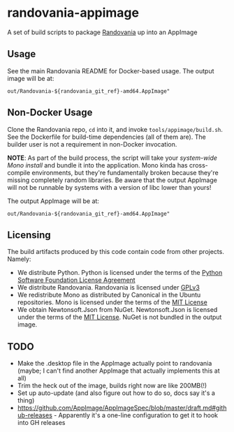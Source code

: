 # randovania-appimage

A set of build scripts to package [Randovania](https://github.com/randovania/randovania) up into an AppImage

## Usage

See the main Randovania README for Docker-based usage. The output image will be at:

```
out/Randovania-${randovania_git_ref}-amd64.AppImage"
```

## Non-Docker Usage

Clone the Randovania repo, `cd` into it, and invoke `tools/appimage/build.sh`. See the Dockerfile for build-time dependencies (all of them are). The builder user is not a requirement in non-Docker invocation.

**NOTE**: As part of the build process, the script will take your *system-wide Mono install* and bundle it into the application. Mono kinda has cross-compile environments, but they're fundamentally broken because they're missing completely random libraries. Be aware that the output AppImage will not be runnable by systems with a version of libc lower than yours!

The output AppImage will be at:

```
out/Randovania-${randovania_git_ref}-amd64.AppImage"
```

## Licensing

The build artifacts produced by this code contain code from other projects. Namely:

* We distribute Python. Python is licensed under the terms of the [Python Software Foundation License Agreement](https://docs.python.org/3/license.html#psf-license)
* We distribute Randovania. Randovania is licensed under [GPLv3](https://github.com/randovania/randovania/blob/main/LICENSE)
* We redistribute Mono as distributed by Canonical in the Ubuntu repositories. Mono is licensed under the terms of the [MIT License](https://github.com/mono/mono/blob/main/LICENSE)
* We obtain Newtonsoft.Json from NuGet. Newtonsoft.Json is licensed under the terms of the [MIT License](https://github.com/JamesNK/Newtonsoft.Json/blob/master/LICENSE.md). NuGet is not bundled in the output image.

## TODO

* Make the .desktop file in the AppImage actually point to randovania (maybe; I can't find another AppImage that actually implements this at all)
* Trim the heck out of the image, builds right now are like 200MB(!)
* Set up auto-update (and also figure out how to do so, docs say it's a thing)
 * https://github.com/AppImage/AppImageSpec/blob/master/draft.md#github-releases - Apparently it's a one-line configuration to get it to hook into GH releases
